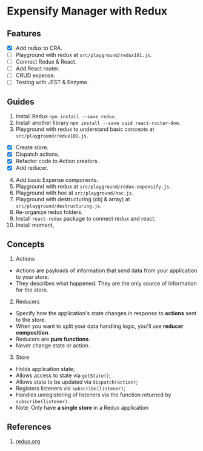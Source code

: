 # Expensify Manager with Redux

## Features

- [X] Add redux to CRA.
- [ ] Playground with redux at `src/playground/redux101.js`.
- [ ] Connect Redux & React.
- [ ] Add React router.
- [ ] CRUD expense.
- [ ] Testing with JEST & Enzyme.

## Guides

1. Install Redux `npm install --save redux`.
2. Install another library `npm install --save uuid react-router-dom`.
3. Playground with redux to understand basic concepts at `src/playground/redux101.js`.
- [X] Create store.
- [X] Dispatch actions.
- [X] Refactor code to Action creators.
- [X] Add reducer.
4. Add basic Expense components.
5. Playground with redux at `src/playground/redux-expensify.js`.
6. Playground with hoc at `src/playground/hoc.js`.
7. Playground with destructuring (obj & array) at `src/playground/destructuring.js`.
8. Re-organize redux folders.
9. Install `react-redux` package to connect redux and react.
10. Install moment, 


## Concepts

1. Actions
- Actions are payloads of information that send data from your application to your store.
- They describes what happened. They are the only source of information for the store.

2. Reducers
- Specify how the application's state changes in response to **actions** sent to the store.
- When you want to split your data handling logic, you'll use **reducer composition**.
- Reducers are **pure functions**.
- Never change state or action.

3. Store
- Holds application state;
- Allows access to state via `getState()`;
- Allows state to be updated via `dispatch(action)`;
- Registers listeners via `subscribe(listener)`;
- Handles unregistering of listeners via the function returned by `subscribe(listener)`.
- Note: Only have **a single store** in a Redux application

## References

1. [redux.org](https://redux.js.org)
